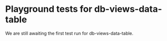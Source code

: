 # Playground tests for db-views-data-table
We are still awaiting the first test run for db-views-data-table.
